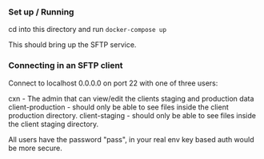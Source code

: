 ### Set up / Running

cd into this directory and run `docker-compose up`

This should bring up the SFTP service.

### Connecting in an SFTP client

Connect to localhost 0.0.0.0 on port 22 with one of three users:

cxn - The admin that can view/edit the clients staging and production data
client-production - should only be able to see files inside the client production directory.
client-staging - should only be able to see files inside the client staging directory.

All users have the password "pass", in your real env key based auth would be more secure.

